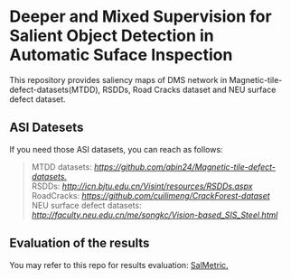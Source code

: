 # Deeper and Mixed Supervision for Salient Object Detection in Automatic Suface Inspection
This repository provides saliency maps of DMS network in Magnetic-tile-defect-datasets(MTDD), RSDDs, Road Cracks dataset and NEU surface defect dataset.
## ASI Datesets
If you need those ASI datasets, you can reach as follows:  
>MTDD datasets: *<https://github.com/abin24/Magnetic-tile-defect-datasets.>*  
>RSDDs: *<http://icn.bjtu.edu.cn/Visint/resources/RSDDs.aspx>*  
>RoadCracks: *<https://github.com/cuilimeng/CrackForest-dataset>*  
>NEU surface defect datasets: *<http://faculty.neu.edu.cn/me/songkc/Vision-based_SIS_Steel.html>*  
## Evaluation of the results
You may refer to this repo for results evaluation: [SalMetric.](https://github.com/Andrew-Qibin/SalMetric)
